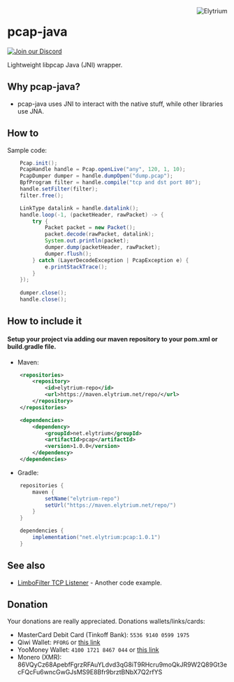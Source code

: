 <img src="https://elytrium.net/src/img/elytrium.webp" alt="Elytrium" align="right">

# pcap-java

[![Join our Discord](https://img.shields.io/discord/775778822334709780.svg?logo=discord&label=Discord)](https://ely.su/discord)

Lightweight libpcap Java (JNI) wrapper.

## Why pcap-java?

- pcap-java uses JNI to interact with the native stuff, while other libraries use JNA.

## How to

Sample code:

```java
    Pcap.init();
    PcapHandle handle = Pcap.openLive("any", 120, 1, 10);
    PcapDumper dumper = handle.dumpOpen("dump.pcap");
    BpfProgram filter = handle.compile("tcp and dst port 80");
    handle.setFilter(filter);
    filter.free();

    LinkType datalink = handle.datalink();
    handle.loop(-1, (packetHeader, rawPacket) -> {
        try {
            Packet packet = new Packet();
            packet.decode(rawPacket, datalink);
            System.out.println(packet);
            dumper.dump(packetHeader, rawPacket);
            dumper.flush();
        } catch (LayerDecodeException | PcapException e) {
            e.printStackTrace();
        }
    });
    
    dumper.close();
    handle.close();
```

## How to include it

#### Setup your project via adding our maven repository to your pom.xml or build.gradle file.

- Maven:

```xml
    <repositories>
        <repository>
            <id>elytrium-repo</id>
            <url>https://maven.elytrium.net/repo/</url>
        </repository>
    </repositories>

    <dependencies>
        <dependency>
            <groupId>net.elytrium</groupId>
            <artifactId>pcap</artifactId>
            <version>1.0.0</version>
        </dependency>
    </dependencies>
```

- Gradle:

```groovy
    repositories {
        maven {
            setName("elytrium-repo")
            setUrl("https://maven.elytrium.net/repo/")
        }
    }

    dependencies {
        implementation("net.elytrium:pcap:1.0.1")
    }
```

## See also

- [LimboFilter TCP Listener](https://github.com/Elytrium/LimboFilter/blob/master/src/main/java/net/elytrium/limbofilter/listener/TcpListener.java) - Another code example.

## Donation

Your donations are really appreciated. Donations wallets/links/cards:

- MasterCard Debit Card (Tinkoff Bank): ``5536 9140 0599 1975``
- Qiwi Wallet: ``PFORG`` or [this link](https://my.qiwi.com/form/Petr-YSpyiLt9c6)
- YooMoney Wallet: ``4100 1721 8467 044`` or [this link](https://yoomoney.ru/quickpay/shop-widget?writer=seller&targets=Donation&targets-hint=&default-sum=&button-text=11&payment-type-choice=on&mobile-payment-type-choice=on&hint=&successURL=&quickpay=shop&account=410017218467044)
- Monero (XMR): 86VQyCz68ApebfFgrzRFAuYLdvd3qG8iT9RHcru9moQkJR9W2Q89Gt3ecFQcFu6wncGwGJsMS9E8Bfr9brztBNbX7Q2rfYS
